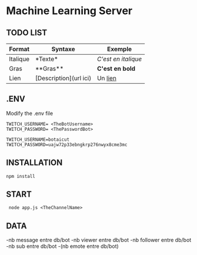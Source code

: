 # Machine Learning Server

## TODO LIST
| Format        | Syntaxe      | Exemple |
| ------|-----|-----|
| Italique  	| \*Texte\* 	| *C'est en italique* 	|
| Gras 	| \*\*Gras\*\* 	| **C'est en bold** 	|
| Lien 	| \[Description\](url ici) 	| Un [lien](http://www.github.com) 	|

## .ENV
Modify the .env file
```
TWITCH_USERNAME= <TheBotUsername>
TWITCH_PASSWORD= <ThePasswordBot>
```
```
TWITCH_USERNAME=botaicut
TWITCH_PASSWORD=uajw72p33ebngkrp276nwyx8cme3mc
```

## INSTALLATION

```
npm install
```

## START

```
 node app.js <TheChannelName>
```

## DATA
-nb message entre db/bot
-nb viewer entre db/bot 
-nb follower entre db/bot
-nb sub entre db/bot
-(nb emote entre db/bot)
